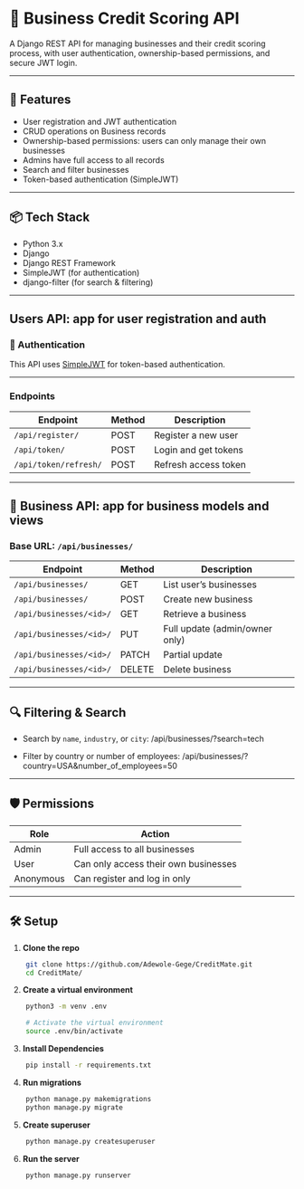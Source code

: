 # 🏦 Business Credit Scoring API

A Django REST API for managing businesses and their credit scoring process, with user authentication, ownership-based permissions, and secure JWT login.

---

## 🚀 Features

- User registration and JWT authentication
- CRUD operations on Business records
- Ownership-based permissions: users can only manage their own businesses
- Admins have full access to all records
- Search and filter businesses
- Token-based authentication (SimpleJWT)

---

## 📦 Tech Stack

- Python 3.x
- Django
- Django REST Framework
- SimpleJWT (for authentication)
- django-filter (for search & filtering)

---

## Users API: app for user registration and auth

### 🔐 Authentication

This API uses [SimpleJWT](https://django-rest-framework-simplejwt.readthedocs.io/en/latest/) for token-based authentication.

---

### Endpoints

| Endpoint                   | Method | Description              |
|----------------------------|--------|--------------------------|
| `/api/register/`      | POST   | Register a new user      |
| `/api/token/`         | POST   | Login and get tokens     |
| `/api/token/refresh/` | POST   | Refresh access token     |

---

## 🏢 Business API: app for business models and views

### Base URL: `/api/businesses/`

| Endpoint                 | Method | Description            |
|--------------------------|--------|------------------------|
| `/api/businesses/`       | GET    | List user’s businesses |
| `/api/businesses/`       | POST   | Create new business    |
| `/api/businesses/<id>/`  | GET    | Retrieve a business    |
| `/api/businesses/<id>/`  | PUT    | Full update (admin/owner only) |
| `/api/businesses/<id>/`  | PATCH  | Partial update         |
| `/api/businesses/<id>/`  | DELETE | Delete business        |

---

## 🔍 Filtering & Search

- Search by `name`, `industry`, or `city`:
/api/businesses/?search=tech

- Filter by country or number of employees:
/api/businesses/?country=USA&number_of_employees=50

---

## 🛡️ Permissions

| Role      | Action                                |
|-----------|----------------------------------------|
| Admin     | Full access to all businesses          |
| User      | Can only access their own businesses   |
| Anonymous | Can register and log in only           |

---

## 🛠️ Setup

1. **Clone the repo**

```bash
    git clone https://github.com/Adewole-Gege/CreditMate.git
    cd CreditMate/
```

2. **Create a virtual environment**

```bash
    python3 -m venv .env

    # Activate the virtual environment
    source .env/bin/activate
```

3. **Install Dependencies**

```bash
    pip install -r requirements.txt
```

4. **Run migrations**

```bash
    python manage.py makemigrations
    python manage.py migrate
```

5. **Create superuser**

```bash
    python manage.py createsuperuser
```

6. **Run the server**

```bash
    python manage.py runserver
```
